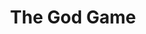 ---
layout: productions
title: The God Game
year: 2017
image: 
image_credit: 
image_alt:
image_caption:
category: 
details:
  Theatre: Theatre Jacksonville
  Venue: Little Theatre
cast:
crew:
  Director: Michael Lipp
external_links:
---